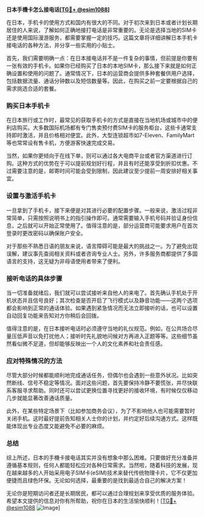 **日本手機卡怎么接电话[[TG💪+ @esim1088](https://t.me/s/esim1088)]**

在日本，手机卡的使用方式和国内有很大的不同。对于初次来到日本或者计划长期居住的人来说，了解如何正确地接打电话是非常重要的。无论是选择当地的SIM卡还是使用国际漫游服务，都需要掌握一定的技巧。这篇文章将详细讲解日本手机卡接电话的各种方法，并分享一些实用的小贴士。

首先，我们需要明确一点：在日本接电话并不是一件复杂的事情，但前提是你要有一张有效的手机卡。如果你已经购买了日本的本地SIM卡，那么接下来就是如何正确设置和使用的问题了。通常情况下，日本的运营商会提供多种套餐供用户选择，包括数据流量、通话分钟数以及短信数量等。因此，在购买之前一定要根据自己的需求挑选合适的套餐。

### 购买日本手机卡

在日本旅行或工作时，最常见的获取手机卡的方式是直接在当地机场或城市中的便利店购买。大多数国际机场都有专门售卖预付费SIM卡的服务柜台，这些卡通常支持即时激活，并且价格相对便宜。此外，大型连锁超市如7-Eleven、FamilyMart等也常常设有售卡机，方便游客快速完成交易。

当然，如果你更倾向于在线下单，则可以通过各大电商平台或者官方渠道进行订购。这种方式的优势在于可以提前规划好行程，并且有时还能享受到折扣优惠。不过需要注意的是，邮寄时间可能会受到限制，因此建议至少提前一周安排好相关事宜。

### 设置与激活手机卡

一旦拿到了手机卡，接下来便是对其进行必要的配置步骤。一般来说，激活过程非常简单，只需按照说明书上的指引操作即可。通常需要输入手机号码并验证身份信息，之后就可以开始正常使用了。值得注意的是，部分运营商可能要求用户在首次登录时更改密码以确保账户安全。

对于那些不熟悉日语的朋友来说，语言障碍可能是最大的挑战之一。为了避免出现误解，建议事先查阅相关资料或者咨询专业人士。另外，许多服务商都提供了多国语言的支持，这无疑为非母语使用者带来了便利。

### 接听电话的具体步骤

当一切准备就绪后，我们就可以尝试接听来自他人的来电了。首先确认手机处于开机状态并且信号良好；其次检查是否开启了飞行模式以及静音功能——这两个选项都会影响到正常的通话体验。如果遇到紧急情况而无法立即接听的话，也可以设置自动回复功能来告知对方你稍后会回拨。

值得注意的是，在日本接听电话时必须遵守当地的礼仪规范。例如，在公共场合尽量压低声音以免打扰他人；接听时先礼貌地问候对方再进入正题等等。这些细节虽然看似微不足道，但却能够反映出一个人的文化素养和社会责任感。

### 应对特殊情况的方法

尽管大部分时候都能顺利地完成通话任务，但偶尔也会遇到一些意外状况。比如突然断线、信号不稳定等情况。面对这些问题，首先要保持冷静不要慌张，并尽快联系客服寻求帮助。同时还可以尝试更换位置寻找更好的接收环境，有时候仅仅移动几步就能显著改善通话质量。

此外，在某些特定场景下（比如参加商务会议），为了不影响他人也可能需要暂时关闭手机。这时最好提前告知相关人士你的计划，并约定好后续沟通方式。这样既能体现出专业态度又能避免不必要的麻烦。

### 总结

综上所述，日本的手機卡接电话其实并没有想象中那么困难。只要做好充分准备并遵循基本规则，任何人都能轻松应对各种日常需求。当然啦，随着科技的发展，现在越来越多的人开始采用电子SIM卡(eSIM)技术来替代传统物理卡片，它不仅更加便捷而且绿色环保。无论如何选择，最重要的是找到最适合自己的解决方案！

无论你是短期访问者还是长期居民，都可以通过合理规划来享受优质的服务体验。希望本文提供的信息对你有所帮助，祝你在日本的生活愉快顺利！[[TG💪+ @esim1088](https://t.me/s/esim1088) ![Image](https://i.postimg.cc/4NQfJmqS/Snipaste-2025-05-13-00-14-12.png)]